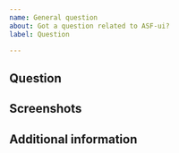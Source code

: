 ```yaml
---
name: General question
about: Got a question related to ASF-ui?
label: Question

---
```


## Question
<!-- A clear and concise question. -->

## Screenshots
<!-- If applicable, add screenshots to help explain your question. -->

## Additional information
<!-- Add any other information about your question here. -->
